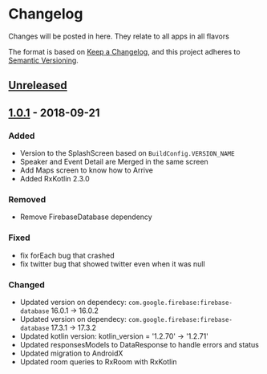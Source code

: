 # Changelog
Changes will be posted in here. They relate to all apps in all flavors

The format is based on [Keep a Changelog](https://keepachangelog.com/en/1.0.0/),
and this project adheres to [Semantic Versioning](https://semver.org/spec/v2.0.0.html).

## [Unreleased]

## [1.0.1] - 2018-09-21

### Added

- Version to the SplashScreen based on `BuildConfig.VERSION_NAME`
- Speaker and Event Detail are Merged in the same screen
- Add Maps screen to know how to Arrive
- Added RxKotlin 2.3.0

### Removed

- Remove FirebaseDatabase dependency

### Fixed
- fix forEach bug that crashed
- fix twitter bug that showed twitter even when it was null

### Changed
- Updated version on dependecy: `com.google.firebase:firebase-database` 16.0.1 -> 16.0.2
- Updated version on dependecy: `com.google.firebase:firebase-database` 17.3.1 -> 17.3.2
- Updated kotlin version: kotlin_version = '1.2.70' -> '1.2.71'
- Updated responsesModels to DataResponse to handle errors and status
- Updated migration to AndroidX
- Updated room queries to RxRoom with RxKotlin

[Unreleased]: https://github.com/GDLDevComms/DevComms/compare/v1.0.1...HEAD
[1.0.1]: https://github.com/GDLDevComms/DevComms/compare/v1.0.1...v1.0.0